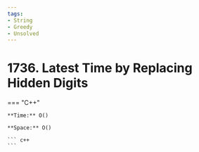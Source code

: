 ```yaml
---
tags:
- String
- Greedy
- Unsolved
---
```



# 1736. Latest Time by Replacing Hidden Digits

=== "C++"

    **Time:** O()

    **Space:** O()

    ``` c++
    ```